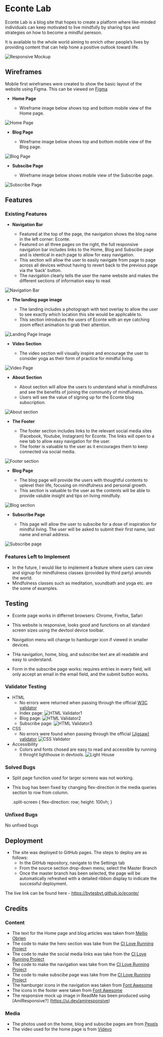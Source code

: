 # Econte Lab

Econte Lab is a blog site that hopes to create a platform where like-minded individuals can keep motivated to live mindfully by sharing tips and strategies on how to become a mindful pereson.

It is available to the whole world aiming to enrich other people’s lives by providing content that can help hone a positive outlook toward life.

![Responsive Mockup](assets/docs/econte_mockup.png)

## Wireframes

Mobile first wireframes were created to show the basic layout of the website using Figma. This can be viewed on [Figma](https://www.figma.com/file/tn31GmaDQI9G27byM7oohP/Untitled?type=design&node-id=0%3A1&mode=design&t=Xah0acr87TvzVzTs-1)

- __Home Page__

  - Wireframe image below shows top and bottom mobile view of the Home page.

![Home Page]()

- __Blog Page__

  - Wireframe image below shows top and bottom mobile view of the Blog page.

![Blog Page]()

- __Subscibe Page__

  - Wireframe image below shows mobile view of the Subscribe page.

![Subscribe Page]()

## Features 

### Existing Features

- __Navigation Bar__

  - Featured at the top of the page, the navigation shows the blog name in the left corner: Econte.
  - Featured on all three pages on the right, the full responsive navigation bar includes links to the Home, Blog and Subscibe page and is identical in each page to allow for easy navigation.
  - This section will allow the user to easily navigate from page to page across all devices without having to revert back to the previous page via the ‘back’ button.
  - The navigation clearly tells the user the name website and makes the different sections of information easy to read.


 ![Navigation Bar]()

- __The landing page image__

  - The landing includes a photograph with text overlay to allow the user to see exactly which location this site would be applicable to. 
  - This section introduces the users of Econte with an eye catching zoom effect animation to grab their attention.

 ![Landing Page Image](assets/docs/econte_landing.png)

- __Video Section__

  - The video section will visually inspire and encourage the user to consider yoga as their form of practice for mindful living.

![Video Page](assets/docs/econte_video.png)

- __About Section__

  - About section will allow the users to understand what is mindfulness and see the benefits of joining the community of mindfulness. 
  - Users will see the value of signing up for the Econte blog subscription.

![About section]()

- __The Footer__ 

  - The footer section includes links to the relevant social media sites (Facebook, Youtube, Instagram) for Econte. The links will open to a new tab to allow easy navigation for the user. 
  - The footer is valuable to the user as it encourages them to keep connected via social media.

![Footer section](assets/docs/econte_footer.png)

- __Blog Page__

  - The blog page will provide the users with thoughtful contents to uplevel their life, focusing on mindfulness and personal growth.
  - This section is valuable to the user as the contents will be able to provide valuble insight and tips on living mindfully.

![Blog section]()

- __Subscribe Page__

  - This page will allow the user to subscibe for a dose of inspiration for mindful living. The user will be asked to submit their first name, last name and email address. 

![Subscribe page]()

### Features Left to Implement

- In the future, I would like to implement a feature where users can view and signup for mindfulness classes (provided by third party) arounds the world.
- Mindfulness classes such as meditation, soundbath and yoga etc. are the some of examples.

## Testing

 - Econte page works in differnet browsers: Chrome, Firefox, Safari 

 - This website is responsive, looks good and functions on all standard screen sizes using the devtool device toolbar.

 - Navigation menu will change to hamburger icon if viewed in smaller devices.

 - THa navigation, home, blog, and subscribe text are all readable and easy to understand.

 - Form in the subscribe page works: requires entries in every field, will only accept an email in the email field,  and the submit button works.

### Validator Testing 

- HTML
  - No errors were returned when passing through the official [W3C validator](https://validator.w3.org/)
   - Index page:
![HTML Validator1](assets/docs/econte_html_index_validator.png)
   - Blog page:
![HTML Validator2](assets/docs/econte_html_blog_validator.png)
   - Subscribe page:
![HTML Validator3](assets/docs/econte_html_subscribe_validator.png)
- CSS
  - No errors were found when passing through the official [(Jigsaw) validator](https://jigsaw.w3.org/css-validator/)
![CSS Validator](assets/docs/econte_css_validator.png)
- Accessibility
  - Colors and fonts chosed are easy to read and accessible by running it throght lighthouse in devtools.
![Light House](assets/docs/econte_lighthouse.png)

### Solved Bugs
 
 - Split page function used for larger screens was not working.

 - This bug has been fixed by changing flex-direction in the media queries section to row from column.

   .split-screen {
    flex-direction: row;
    height: 100vh;
  }

 ### Unfixed Bugs

No unfixed bugs

## Deployment

- The site was deployed to GitHub pages. The steps to deploy are as follows: 
  - In the GitHub repository, navigate to the Settings tab 
  - From the source section drop-down menu, select the Master Branch
  - Once the master branch has been selected, the page will be automatically refreshed with a detailed ribbon display to indicate the successful deployment. 

The live link can be found here - https://bytesbyt.github.io/econte/


## Credits

### Content 

- The text for the Home page and blog articles was taken from [Mellio Obrien](https://melliobrien.com/)
- The code to make the hero section was take from the [CI Love Running Project](https://learn.codeinstitute.net/courses/course-v1:CodeInstitute+LRFX101+2023_Q2/courseware/e805068059af42af87681032aa64053f/1da6ad13213740f1855a51d30a2375b1/)
- The code to make the social media links was take from the [CI Love Running Project](https://learn.codeinstitute.net/courses/course-v1:CodeInstitute+LRFX101+2023_Q2/courseware/e805068059af42af87681032aa64053f/1da6ad13213740f1855a51d30a2375b1/)
- The code to make the navigation was take from the [CI Love Running Project](https://learn.codeinstitute.net/courses/course-v1:CodeInstitute+LRFX101+2023_Q2/courseware/e805068059af42af87681032aa64053f/1da6ad13213740f1855a51d30a2375b1/)
- The code to make subscibe page was take from the [CI Love Running Project](https://learn.codeinstitute.net/courses/course-v1:CodeInstitute+LRFX101+2023_Q2/courseware/e805068059af42af87681032aa64053f/1da6ad13213740f1855a51d30a2375b1/)
- The hamburger icons in the navigation was taken from [Font Awesome](https://fontawesome.com/)
- The icons in the footer were taken from [Font Awesome](https://fontawesome.com/)
- The responsive mock up image in ReadMe has been produced using [AmIResponsive?] (https://ui.dev/amiresponsive)


### Media

- The photos used on the home, blog and subscibe pages are from [Pexels](https://www.pexels.com/)
- The video used for the home page is from [Videvo](https://www.videvo.net/)